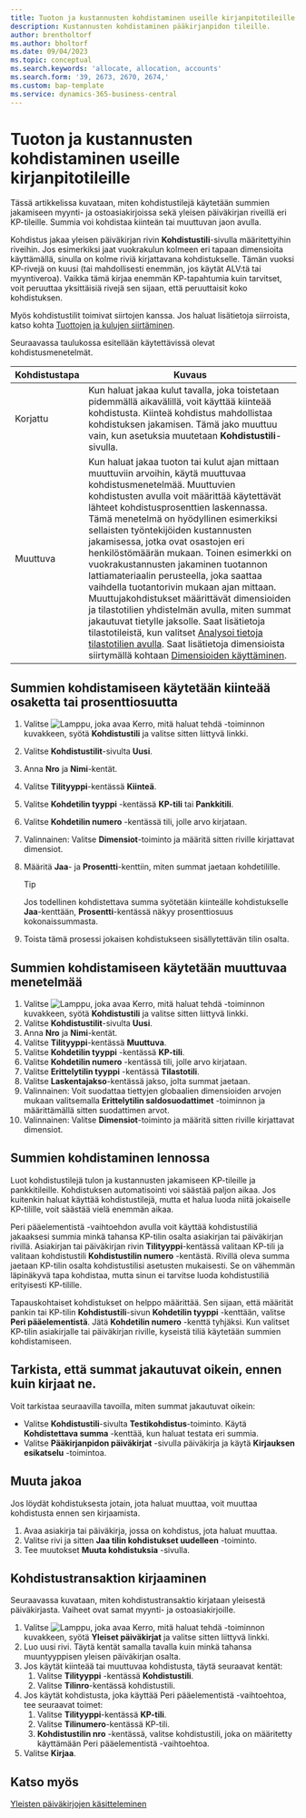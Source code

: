 ```yaml
---
title: Tuoton ja kustannusten kohdistaminen useille kirjanpitotileille
description: Kustannusten kohdistaminen pääkirjanpidon tileille.
author: brentholtorf
ms.author: bholtorf
ms.date: 09/04/2023
ms.topic: conceptual
ms.search.keywords: 'allocate, allocation, accounts'
ms.search.form: '39, 2673, 2670, 2674,'
ms.custom: bap-template
ms.service: dynamics-365-business-central
---
```


# Tuoton ja kustannusten kohdistaminen useille kirjanpitotileille

Tässä artikkelissa kuvataan, miten kohdistustilejä käytetään summien jakamiseen myynti- ja ostoasiakirjoissa sekä yleisen päiväkirjan riveillä eri KP-tileille. Summia voi kohdistaa kiinteän tai muuttuvan jaon avulla.  

Kohdistus jakaa yleisen päiväkirjan rivin **Kohdistustili**-sivulla määritettyihin riveihin. Jos esimerkiksi jaat vuokrakulun kolmeen eri tapaan dimensioita käyttämällä, sinulla on kolme riviä kirjattavana kohdistukselle. Tämän vuoksi KP-rivejä on kuusi (tai mahdollisesti enemmän, jos käytät ALV:tä tai myyntiveroa). Vaikka tämä kirjaa enemmän KP-tapahtumia kuin tarvitset, voit peruuttaa yksittäisiä rivejä sen sijaan, että peruuttaisit koko kohdistuksen.

Myös kohdistustilit toimivat siirtojen kanssa. Jos haluat lisätietoja siirroista, katso kohta [Tuottojen ja kulujen siirtäminen](finance-how-defer-revenue-expenses.md).

Seuraavassa taulukossa esitellään käytettävissä olevat kohdistusmenetelmät.

|Kohdistustapa  |Kuvaus  |
|---------|---------|
|Korjattu     | Kun haluat jakaa kulut tavalla, joka toistetaan pidemmällä aikavälillä, voit käyttää kiinteää kohdistusta. Kiinteä kohdistus mahdollistaa kohdistuksen jakamisen. Tämä jako muuttuu vain, kun asetuksia muutetaan **Kohdistustili**-sivulla.        |
|Muuttuva     | Kun haluat jakaa tuoton tai kulut ajan mittaan muuttuviin arvoihin, käytä muuttuvaa kohdistusmenetelmää. Muuttuvien kohdistusten avulla voit määrittää käytettävät lähteet kohdistusprosenttien laskennassa. Tämä menetelmä on hyödyllinen esimerkiksi sellaisten työntekijöiden kustannusten jakamisessa, jotka ovat osastojen eri henkilöstömäärän mukaan. Toinen esimerkki on vuokrakustannusten jakaminen tuotannon lattiamateriaalin perusteella, joka saattaa vaihdella tuotantorivin mukaan ajan mittaan. Muuttujakohdistukset määrittävät dimensioiden ja tilastotilien yhdistelmän avulla, miten summat jakautuvat tietylle jaksolle. Saat lisätietoja tilastotileistä, kun valitset [Analysoi tietoja tilastotilien avulla](bi-use-statistical-accounts.md). Saat lisätietoja dimensioista siirtymällä kohtaan [Dimensioiden käyttäminen](finance-dimensions.md).        |

## Summien kohdistamiseen käytetään kiinteää osaketta tai prosenttiosuutta

1. Valitse ![Lamppu, joka avaa Kerro, mitä haluat tehdä -toiminnon](media/ui-search/search_small.png "Kerro, mitä haluat tehdä") kuvakkeen, syötä **Kohdistustili** ja valitse sitten liittyvä linkki.  
1. Valitse **Kohdistustilit**-sivulta **Uusi**.
1. Anna **Nro** ja **Nimi**-kentät.
1. Valitse **Tilityyppi**-kentässä **Kiinteä**.
1. Valitse **Kohdetilin tyyppi** -kentässä **KP-tili** tai **Pankkitili**.
1. Valitse **Kohdetilin numero** -kentässä tili, jolle arvo kirjataan.
1. Valinnainen: Valitse **Dimensiot**-toiminto ja määritä sitten riville kirjattavat dimensiot.
1. Määritä **Jaa**- ja **Prosentti**-kenttiin, miten summat jaetaan kohdetilille.
  
   > [!TIP]
   > Jos todellinen kohdistettava summa syötetään kiinteälle kohdistukselle **Jaa**-kenttään, **Prosentti**-kentässä näkyy prosenttiosuus kokonaissummasta.
1. Toista tämä prosessi jokaisen kohdistukseen sisällytettävän tilin osalta.

## Summien kohdistamiseen käytetään muuttuvaa menetelmää

1. Valitse ![Lamppu, joka avaa Kerro, mitä haluat tehdä -toiminnon](media/ui-search/search_small.png "Kerro, mitä haluat tehdä") kuvakkeen, syötä **Kohdistustili** ja valitse sitten liittyvä linkki.  
1. Valitse **Kohdistustilit**-sivulta **Uusi**.
1. Anna **Nro** ja **Nimi**-kentät.
1. Valitse **Tilityyppi**-kentässä **Muuttuva**.
1. Valitse **Kohdetilin tyyppi** -kentässä **KP-tili**.
1. Valitse **Kohdetilin numero** -kentässä tili, jolle arvo kirjataan.
1. Valitse **Erittelytilin tyyppi** -kentässä **Tilastotili**.
1. Valitse **Laskentajakso**-kentässä jakso, jolta summat jaetaan.
1. Valinnainen: Voit suodattaa tiettyjen globaalien dimensioiden arvojen mukaan valitsemalla **Erittelytilin saldosuodattimet** -toiminnon ja määrittämällä sitten suodattimen arvot.
1. Valinnainen: Valitse **Dimensiot**-toiminto ja määritä sitten riville kirjattavat dimensiot.

## Summien kohdistaminen lennossa

Luot kohdistustilejä tulon ja kustannusten jakamiseen KP-tileille ja pankkitileille. Kohdistuksen automatisointi voi säästää paljon aikaa. Jos kuitenkin haluat käyttää kohdistustilejä, mutta et halua luoda niitä jokaiselle KP-tilille, voit säästää vielä enemmän aikaa.

Peri pääelementistä -vaihtoehdon avulla voit käyttää kohdistustiliä jakaaksesi summia minkä tahansa KP-tilin osalta asiakirjan tai päiväkirjan rivillä. Asiakirjan tai päiväkirjan rivin **Tilityyppi**-kentässä valitaan KP-tili ja valitaan kohdistustili **Kohdistustilin numero** -kentästä. Rivillä oleva summa jaetaan KP-tilin osalta kohdistustilisi asetusten mukaisesti. Se on vähemmän läpinäkyvä tapa kohdistaa, mutta sinun ei tarvitse luoda kohdistustiliä erityisesti KP-tilille.

Tapauskohtaiset kohdistukset on helppo määrittää. Sen sijaan, että määrität pankin tai KP-tilin **Kohdistustili**-sivun **Kohdetilin tyyppi** -kenttään, valitse **Peri pääelementistä**. Jätä **Kohdetilin numero** -kenttä tyhjäksi. Kun valitset KP-tilin asiakirjalle tai päiväkirjan riville, kyseistä tiliä käytetään summien kohdistamiseen.

## Tarkista, että summat jakautuvat oikein, ennen kuin kirjaat ne.

Voit tarkistaa seuraavilla tavoilla, miten summat jakautuvat oikein:

* Valitse **Kohdistustili**-sivulta **Testikohdistus**-toiminto. Käytä **Kohdistettava summa** -kenttää, kun haluat testata eri summia.
* Valitse **Pääkirjanpidon päiväkirjat** -sivulla päiväkirja ja käytä **Kirjauksen esikatselu** -toimintoa.

## Muuta jakoa

Jos löydät kohdistuksesta jotain, jota haluat muuttaa, voit muuttaa kohdistusta ennen sen kirjaamista.  

1. Avaa asiakirja tai päiväkirja, jossa on kohdistus, jota haluat muuttaa.
1. Valitse rivi ja sitten **Jaa tilin kohdistukset uudelleen** -toiminto.
1. Tee muutokset **Muuta kohdistuksia** -sivulla.

## Kohdistustransaktion kirjaaminen

Seuraavassa kuvataan, miten kohdistustransaktio kirjataan yleisestä päiväkirjasta. Vaiheet ovat samat myynti- ja ostoasiakirjoille.

1. Valitse ![Lamppu, joka avaa Kerro, mitä haluat tehdä -toiminnon](media/ui-search/search_small.png "Kerro, mitä haluat tehdä") kuvakkeen, syötä **Yleiset päiväkirjat** ja valitse sitten liittyvä linkki.  
1. Luo uusi rivi. Täytä kentät samalla tavalla kuin minkä tahansa muuntyyppisen yleisen päiväkirjan osalta.
1. Jos käytät kiinteää tai muuttuvaa kohdistusta, täytä seuraavat kentät:
    1. Valitse **Tilityyppi** -kentässä **Kohdistustili**.
    1. Valitse **Tilinro**-kentässä kohdistustili.
1. Jos käytät kohdistusta, joka käyttää Peri pääelementistä -vaihtoehtoa, tee seuraavat toimet:
    1. Valitse **Tilityyppi**-kentässä **KP-tili**.
    1. Valitse **Tilinumero**-kentässä KP-tili.
    1. **Kohdistustilin nro** -kentässä, valitse kohdistustili, joka on määritetty käyttämään Peri pääelementistä -vaihtoehtoa. 
1. Valitse **Kirjaa**.

## Katso myös

[Yleisten päiväkirjojen käsitteleminen](ui-work-general-journals.md)  